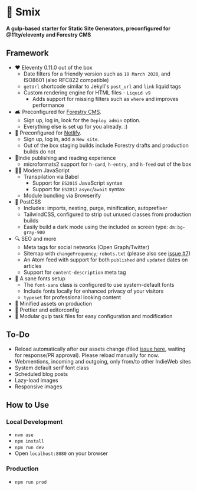 # 🌻 Smix
__A gulp-based starter for Static Site Generators, preconfigured for @11ty/eleventy and Forestry CMS__

## Framework

* ♥ Eleventy 0.11.0 out of the box
  * Date filters for a friendly version such as `10 March 2020`, and ISO8601 (also RFC822 compatible)
  * `getUrl` shortcode similar to Jekyll's `post_url` and `link` liquid tags
  * Custom rendering engine for HTML files - `Liquid v9`
    * Adds support for missing filters such as `where` and improves performance
* 🛋 Preconfigured for [Forestry CMS](https://forestry.io/).
  * Sign up, log in, look for the `Deploy admin` option.
  * Everything else is set up for you already. :)
* 🚀 Preconfigured for [Netlify](https://netlify.com/).
  * Sign up, log in, add a `New site`.
  * Out of the box staging builds include Forestry drafts and production builds do not
* 💁Indie publishing and reading experience
  * microformats2 support for `h-card`, `h-entry`, and `h-feed` out of the box
* 👩‍💻 Modern JavaScript
  * Transpilation via Babel
    * Support for `ES2015` JavaScript syntax
    * Support for `ES2017` `async`/`await` syntax
  * Module bundling via Browserify
* 🎨 PostCSS
  * Includes: imports, nesting, purge, minification, autoprefixer
  * TailwindCSS, configured to strip out unused classes from production builds
  * Easily build a dark mode using the included `dm` screen type: `dm:bg-gray-900`
* 🔍 SEO and more
  * Meta tags for social networks (Open Graph/Twitter)
  * Sitemap with `changeFrequency`; `robots.txt` (please also see [issue #7](https://github.com/hirusi/smix-eleventy-starter/issues/7))
  * An Atom feed with support for both `published` and `updated` dates on articles
  * Support for `content-description` meta tag
* 📖 A sane fonts setup
  * The `font-sans` class is configured to use system-default fonts
  * Include fonts locally for enhanced privacy of your visitors
  * `typeset` for professional looking content
* 💪 Minified assets on production
* 📔 Prettier and editorconfig
* 🔧 Modular gulp task files for easy configuration and modification

## To-Do

* Reload automatically after our assets change (filed [issue here](https://github.com/11ty/eleventy/issues/1125), waiting for response/PR approval). Please reload manually for now.
* Webmentions, incoming and outgoing, only from/to other IndieWeb sites
* System default serif font class
* Scheduled blog posts
* Lazy-load images
* Responsive images

## How to Use

### Local Development

* `nvm use`
* `npm install`
* `npm run dev`
* Open `localhost:8080` on your browser

### Production

* `npm run prod`

